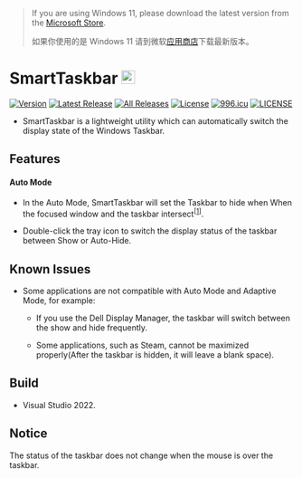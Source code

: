 >If you are using Windows 11, please download the latest version from the [Microsoft Store](https://www.microsoft.com/en-us/p/smarttaskbar/9pjm69mps6t9?activetab=pivot%3aoverviewtab).
>
>如果你使用的是 Windows 11 请到微软[应用商店](https://www.microsoft.com/zh-cn/p/smarttaskbar/9pjm69mps6t9?activetab=pivot%3aoverviewtab#)下载最新版本。

SmartTaskbar  <img src="https://github.com/ChanpleCai/SmartTaskbar/blob/main/logo/logo.png" width="24">
=====
[![Version](https://badge.fury.io/gh/ChanpleCai%2FSmartTaskbar.svg)](https://github.com/ChanpleCai/SmartTaskbar/releases/download/v1.1.9/SmartTaskbar_Setup.exe)
[![Latest Release](https://img.shields.io/github/downloads/ChanpleCai/SmartTaskbar/latest/total.svg)](https://github.com/ChanpleCai/SmartTaskbar/releases/download/v1.1.9/SmartTaskbar_Setup.exe)
[![All Releases](https://img.shields.io/github/downloads/ChanpleCai/SmartTaskbar/total.svg)](https://github.com/ChanpleCai/SmartTaskbar/releases)
[![License](http://img.shields.io/:license-MIT-blue.svg?style=flat)](LICENSE)
[![996.icu](https://img.shields.io/badge/link-996.icu-red.svg)](https://996.icu)
[![LICENSE](https://img.shields.io/badge/license-Anti%20996-blue.svg)](https://github.com/996icu/996.ICU/blob/master/LICENSE)

* SmartTaskbar is a lightweight utility which can automatically switch the display state of the Windows Taskbar.

Features
-----

#### Auto Mode

* In the Auto Mode, SmartTaskbar will set the Taskbar to hide when When the focused window and the taskbar intersect<sup>[[1]](#footnote)</sup>.
  
* Double-click the tray icon to switch the display status of the taskbar between Show or Auto-Hide.

Known Issues
----
  
* Some applications are not compatible with Auto Mode and Adaptive Mode, for example:
  
    * If you use the Dell Display Manager, the taskbar will switch between the show and hide frequently.
      
    * Some applications, such as Steam, cannot be maximized properly(After the taskbar is hidden, it will leave a blank space).

Build
-----
* Visual Studio 2022.

Notice
------
<a name="footnote"> The status of the taskbar does not change when the mouse is over the taskbar.</a>  
